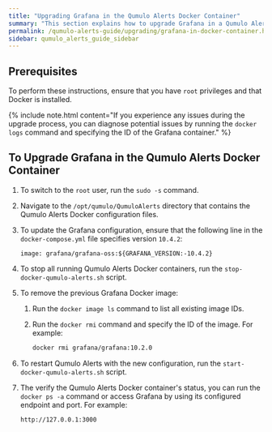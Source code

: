 ```yaml
---
title: "Upgrading Grafana in the Qumulo Alerts Docker Container"
summary: "This section explains how to upgrade Grafana in a Qumulo Alerts Docker container from a machine running Ubuntu 22.04."
permalink: /qumulo-alerts-guide/upgrading/grafana-in-docker-container.html
sidebar: qumulo_alerts_guide_sidebar
---
```



## Prerequisites
To perform these instructions, ensure that you have `root` privileges and that Docker is installed.

{% include note.html content="If you experience any issues during the upgrade process, you can diagnose potential issues by running the `docker logs` command and specifying the ID of the Grafana container." %}

## To Upgrade Grafana in the Qumulo Alerts Docker Container

1. To switch to the `root` user, run the `sudo -s` command.

1. Navigate to the `/opt/qumulo/QumuloAlerts` directory that contains the Qumulo Alerts Docker configuration files.

1. To update the Grafana configuration, ensure that the following line in the `docker-compose.yml` file specifies version `10.4.2`:

   ```
   image: grafana/grafana-oss:${GRAFANA_VERSION:-10.4.2}
   ```

1. To stop all running Qumulo Alerts Docker containers, run the `stop-docker-qumulo-alerts.sh` script.

1. To remove the previous Grafana Docker image:

   1. Run the `docker image ls` command to list all existing image IDs.

   1. Run the `docker rmi` command and specify the ID of the image. For example:

      ```bash
      docker rmi grafana/grafana:10.2.0
      ```

1. To restart Qumulo Alerts with the new configuration, run the `start-docker-qumulo-alerts.sh` script.

1. The verify the Qumulo Alerts Docker container's status, you can run the `docker ps -a` command or access Grafana by using its configured endpoint and port. For example:

   ```
   http://127.0.0.1:3000
   ```
